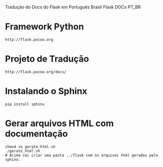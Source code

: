 Tradução do Docs do Flask em Português Brasil
Flask DOCs PT_BR

Framework Python
=====

	http://flask.pocoo.org

Projeto de Tradução
======
	http://flask.pocoo.org/docs/

Instalando o Sphinx
======
	pip install sphinx


Gerar arquivos HTML com documentação
=======
	chmod +x gerate_html.sh 
	./gerate_html.sh
	# Acima vai criar uma pasta ../flask com os arquivos html gerados pelo sphinx.
